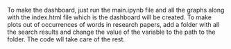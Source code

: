 
To make the dashboard, just run the main.ipynb file and all the graphs along with the index.html file which is the dashboard will be created.
To make plots out of occurrences of words in research papers, add a folder with all the search results and change the value of the variable <location> to the path to the folder. The code wll take care of the rest.
